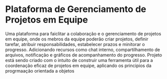 # Plataforma de Gerenciamento de Projetos em Equipe
Uma plataforma para faiclitar a colaboração e o gerenciamento de projetos em equipe, onde os mebros da equipe poderão criar projetos, definir tarefar, atribuir responsabilidades, estabelecer prazos e minitorar o progresso. Adicionando recursos como chat interno, compartilhamento de arquivos, notificação e gráficos de acompanhamento do progresso.
Projeto está sendo criado com o intuito de construir uma ferramenta útil para a coordenação eficaz de projetos em equipe, aplicando os principios da progrmaação orientada a objetos
